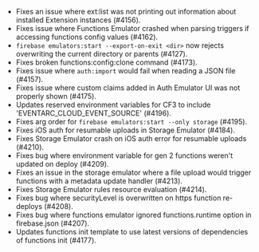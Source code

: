 - Fixes an issue where ext:list was not printing out information about installed Extension instances (#4156).
- Fixes issue where Functions Emulator crashed when parsing triggers if accessing functions config values (#4162).
- `firebase emulators:start --export-on-exit <dir>` now rejects overwriting the current directory or parents (#4127).
- Fixes broken functions:config:clone command (#4173).
- Fixes issue where `auth:import` would fail when reading a JSON file (#4157).
- Fixes issue where custom claims added in Auth Emulator UI was not properly shown (#4175).
- Updates reserved environment variables for CF3 to include 'EVENTARC_CLOUD_EVENT_SOURCE' (#4196).
- Fixes arg order for `firebase emulators:start --only storage` (#4195).
- Fixes iOS auth for resumable uploads in Storage Emulator (#4184).
- Fixes Storage Emulator crash on iOS auth error for resumable uploads (#4210).
- Fixes bug where environment variable for gen 2 functions weren't updated on deploy (#4209).
- Fixes an issue in the storage emulator where a file upload would trigger functions with a metadata update handler (#4213).
- Fixes Storage Emulator rules resource evaluation (#4214).
- Fixes bug where securityLevel is overwritten on https function re-deploys (#4208).
- Fixes bug where functions emulator ignored functions.runtime option in firebase.json (#4207).
- Updates functions init template to use latest versions of dependencies of functions init (#4177).
